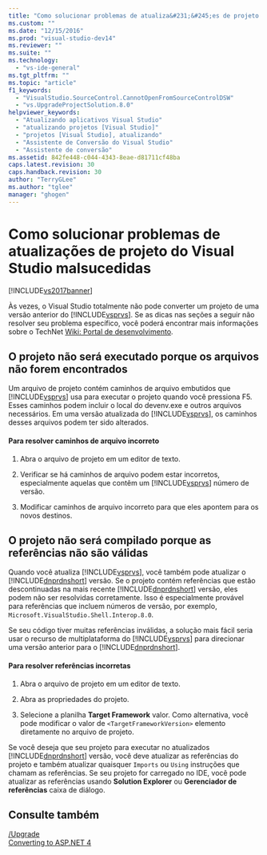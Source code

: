 ```yaml
---
title: "Como solucionar problemas de atualiza&#231;&#245;es de projeto do Visual Studio malsucedidas | Microsoft Docs"
ms.custom: ""
ms.date: "12/15/2016"
ms.prod: "visual-studio-dev14"
ms.reviewer: ""
ms.suite: ""
ms.technology: 
  - "vs-ide-general"
ms.tgt_pltfrm: ""
ms.topic: "article"
f1_keywords: 
  - "VisualStudio.SourceControl.CannotOpenFromSourceControlDSW"
  - "vs.UpgradeProjectSolution.8.0"
helpviewer_keywords: 
  - "Atualizando aplicativos Visual Studio"
  - "atualizando projetos [Visual Studio]"
  - "projetos [Visual Studio], atualizando"
  - "Assistente de Conversão do Visual Studio"
  - "Assistente de conversão"
ms.assetid: 842fe448-c044-4343-8eae-d81711cf48ba
caps.latest.revision: 30
caps.handback.revision: 30
author: "TerryGLee"
ms.author: "tglee"
manager: "ghogen"
---
```

# Como solucionar problemas de atualiza&#231;&#245;es de projeto do Visual Studio malsucedidas
[!INCLUDE[vs2017banner](../code-quality/includes/vs2017banner.md)]

Às vezes, o Visual Studio totalmente não pode converter um projeto de uma versão anterior do [!INCLUDE[vsprvs](../code-quality/includes/vsprvs_md.md)]. Se as dicas nas seções a seguir não resolver seu problema específico, você poderá encontrar mais informações sobre o TechNet [Wiki: Portal de desenvolvimento](http://go.microsoft.com/fwlink/?LinkId=254808).  
  
## O projeto não será executado porque os arquivos não forem encontrados  
 Um arquivo de projeto contém caminhos de arquivo embutidos que [!INCLUDE[vsprvs](../code-quality/includes/vsprvs_md.md)] usa para executar o projeto quando você pressiona F5. Esses caminhos podem incluir o local do devenv.exe e outros arquivos necessários. Em uma versão atualizada do [!INCLUDE[vsprvs](../code-quality/includes/vsprvs_md.md)], os caminhos desses arquivos podem ter sido alterados.  
  
#### Para resolver caminhos de arquivo incorreto  
  
1.  Abra o arquivo de projeto em um editor de texto.  
  
2.  Verificar se há caminhos de arquivo podem estar incorretos, especialmente aquelas que contêm um [!INCLUDE[vsprvs](../code-quality/includes/vsprvs_md.md)] número de versão.  
  
3.  Modificar caminhos de arquivo incorreto para que eles apontem para os novos destinos.  
  
## O projeto não será compilado porque as referências não são válidas  
 Quando você atualiza [!INCLUDE[vsprvs](../code-quality/includes/vsprvs_md.md)], você também pode atualizar o [!INCLUDE[dnprdnshort](../code-quality/includes/dnprdnshort_md.md)] versão. Se o projeto contém referências que estão descontinuadas na mais recente [!INCLUDE[dnprdnshort](../code-quality/includes/dnprdnshort_md.md)] versão, eles podem não ser resolvidas corretamente. Isso é especialmente provável para referências que incluem números de versão, por exemplo, `Microsoft.VisualStudio.Shell.Interop.8.0`.  
  
 Se seu código tiver muitas referências inválidas, a solução mais fácil seria usar o recurso de multiplataforma do [!INCLUDE[vsprvs](../code-quality/includes/vsprvs_md.md)] para direcionar uma versão anterior para o [!INCLUDE[dnprdnshort](../code-quality/includes/dnprdnshort_md.md)].  
  
#### Para resolver referências incorretas  
  
1.  Abra o arquivo de projeto em um editor de texto.  
  
2.  Abra as propriedades do projeto.  
  
3.  Selecione a planilha **Target Framework** valor. Como alternativa, você pode modificar o valor de `<TargetFrameworkVersion>` elemento diretamente no arquivo de projeto.  
  
 Se você deseja que seu projeto para executar no atualizados [!INCLUDE[dnprdnshort](../code-quality/includes/dnprdnshort_md.md)] versão, você deve atualizar as referências do projeto e também atualizar quaisquer `Imports` ou `Using` instruções que chamam as referências. Se seu projeto for carregado no IDE, você pode atualizar as referências usando **Solution Explorer** ou **Gerenciador de referências** caixa de diálogo.  
  
## Consulte também  
 [\/Upgrade](../ide/reference/upgrade-devenv-exe.md)   
 [Converting to ASP.NET 4](../Topic/Converting%20to%20ASP.NET%204.md)